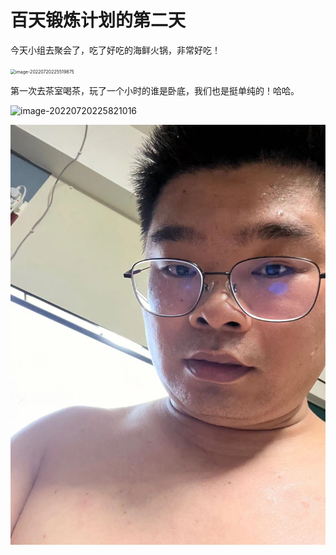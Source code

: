 # 百天锻炼计划的第二天

今天小组去聚会了，吃了好吃的海鲜火锅，非常好吃！

<img src="picture/image-20220720225519875.png" alt="image-20220720225519875" style="zoom:50%;" />

第一次去茶室喝茶，玩了一个小时的谁是卧底，我们也是挺单纯的！哈哈。





![image-20220720225821016](picture/image-20220720225821016.png)



![流汗的见证](picture/381658328550_.pic.jpg)
